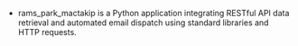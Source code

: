 + rams_park_mactakip is a Python application integrating RESTful API data retrieval and automated email dispatch using standard libraries and HTTP requests.
